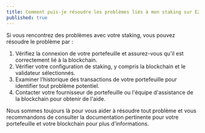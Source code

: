 ```yaml
---
title: Comment puis-je résoudre les problèmes liés à mon staking sur EZ Staking ?
published: true
---
```


Si vous rencontrez des problèmes avec votre staking, vous pouvez résoudre le problème par :

1. Vérifiez la connexion de votre portefeuille et assurez-vous qu'il est correctement lié à la blockchain.
2. Vérifier votre configuration de staking, y compris la blockchain et le validateur sélectionnés.
3. Examiner l'historique des transactions de votre portefeuille pour identifier tout problème potentiel.
4. Contacter votre fournisseur de portefeuille ou l'équipe d'assistance de la blockchain pour obtenir de l'aide.

Nous sommes toujours là pour vous aider à résoudre tout problème et vous recommandons de consulter la documentation pertinente pour votre portefeuille et votre blockchain pour plus d'informations.
